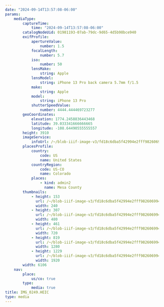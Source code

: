 ```yaml
---
date: "2024-09-14T13:57:08-06:00"
params:
    mediaType:
        captureTime:
            time: "2024-09-14T13:57:08-06:00"
        catalogNodeUid: 01981193-07ab-79dc-9d65-4d5b98bce940
        exifProfile:
            apertureValue:
                number: 1.5
            focalLength:
                number: 5.7
            iso:
                number: 50
            lensMake:
                string: Apple
            lensModel:
                string: iPhone 13 Pro back camera 5.7mm f/1.5
            make:
                string: Apple
            model:
                string: iPhone 13 Pro
            shutterSpeedValue:
                number: 4444.444469723277
        geoCoordinates:
            elevation: 1774.2458836443468
            latitude: 39.033341666666665
            longitude: -108.64490555555557
        height: 3910
        imageService:
            infoUrl: /~/blob-iiif-image-v3/fd18c6dba5f42994e2fff982606994bf61c214c61dd87466bbffa9855ec082f5/info.json
        placesProfile:
            country:
                code: US
                name: United States
            countryRegion:
                code: US-CO
                name: Colorado
            places:
                - kind: admin2
                  name: Mesa County
        thumbnails:
            - height: 153
              url: /~/blob-iiif-image-v3/fd18c6dba5f42994e2fff982606994bf61c214c61dd87466bbffa9855ec082f5/full/240%2C153/0/default.jpg
              width: 240
            - height: 307
              url: /~/blob-iiif-image-v3/fd18c6dba5f42994e2fff982606994bf61c214c61dd87466bbffa9855ec082f5/full/480%2C307/0/default.jpg
              width: 480
            - height: 461
              url: /~/blob-iiif-image-v3/fd18c6dba5f42994e2fff982606994bf61c214c61dd87466bbffa9855ec082f5/full/720%2C461/0/default.jpg
              width: 720
            - height: 819
              url: /~/blob-iiif-image-v3/fd18c6dba5f42994e2fff982606994bf61c214c61dd87466bbffa9855ec082f5/full/1280%2C819/0/default.jpg
              width: 1280
            - height: 1229
              url: /~/blob-iiif-image-v3/fd18c6dba5f42994e2fff982606994bf61c214c61dd87466bbffa9855ec082f5/full/1920%2C1229/0/default.jpg
              width: 1920
        width: 6106
    nav:
        place:
            us/co: true
        type:
            media: true
title: IMG_0249.HEIC
type: media
---
```

